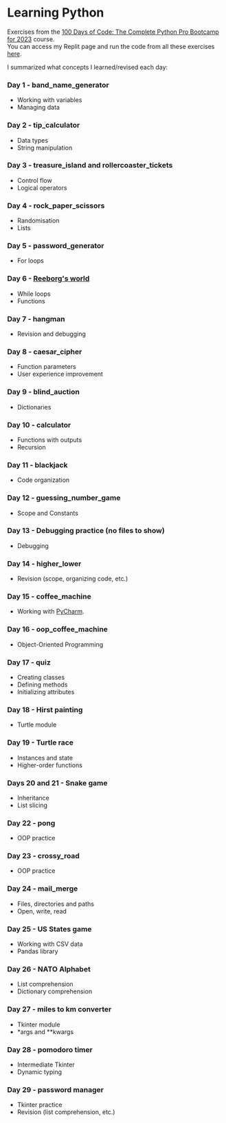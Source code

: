 # Learning Python

Exercises from the [100 Days of Code: The Complete Python Pro Bootcamp for 2023](https://www.udemy.com/course/100-days-of-code/) course.    
You can access my Replit page and run the code from all these exercises [here](https://replit.com/@damachad).   
   
I summarized what concepts I learned/revised each day:

### Day 1 - band_name_generator

- Working with variables
- Managing data

### Day 2 - tip_calculator

- Data types
- String manipulation

### Day 3 - treasure_island and rollercoaster_tickets

- Control flow
- Logical operators

### Day 4 - rock_paper_scissors

- Randomisation
- Lists

### Day 5 - password_generator

- For loops

### Day 6 - [Reeborg's world](https://reeborg.ca/reeborg.html?lang=en&mode=python&menu=worlds%2Fmenus%2Freeborg_intro_en.json&name=Hurdle%204&url=worlds%2Ftutorial_en%2Fhurdle4.json)

- While loops
- Functions

### Day 7 - hangman

- Revision and debugging

### Day 8 - caesar_cipher

- Function parameters
- User experience improvement

### Day 9 - blind_auction

- Dictionaries

### Day 10 - calculator

- Functions with outputs
- Recursion

### Day 11 - blackjack

- Code organization

### Day 12 - guessing_number_game

- Scope and Constants

### Day 13 - Debugging practice (no files to show)

- Debugging

### Day 14 - higher_lower

- Revision (scope, organizing code, etc.)

### Day 15 - coffee_machine

- Working with [PyCharm](https://www.jetbrains.com/pycharm/download/).

### Day 16 - oop_coffee_machine

- Object-Oriented Programming

### Day 17 - quiz

- Creating classes
- Defining methods
- Initializing attributes

### Day 18 - Hirst painting

- Turtle module

### Day 19 - Turtle race

- Instances and state
- Higher-order functions

### Days 20 and 21 - Snake game

- Inheritance
- List slicing

### Day 22 - pong

- OOP practice

### Day 23 - crossy_road

- OOP practice

### Day 24 - mail_merge

- Files, directories and paths
- Open, write, read

### Day 25 - US States game

- Working with CSV data
- Pandas library

### Day 26 - NATO Alphabet

- List comprehension
- Dictionary comprehension

### Day 27 - miles to km converter

- Tkinter module
- *args and **kwargs

### Day 28 - pomodoro timer

- Intermediate Tkinter
- Dynamic typing

### Day 29 - password manager

- Tkinter practice
- Revision (list comprehension, etc.)
